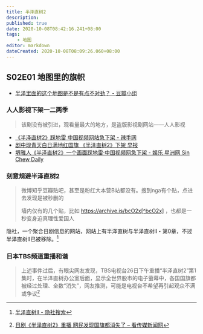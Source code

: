 ```yaml
---
title: 半泽直树2
description:
published: true
date: 2020-10-08T08:42:16.241+08:00
tags:
    - 地图
editor: markdown
dateCreated: 2020-10-08T08:09:26.060+08:00
---
```


## S02E01 地图里的旗帜

+ [半泽里面的这个地图是不是有点不对劲？ - 豆瓣小组](https://archive.is/bcO2x "https://www.douban.com/group/topic/185504800/")

### 人人影视下架一二两季

> 该剧没有被引进，观看量最大的地方，是盗版影视剧网站——人人影视

+ [《半泽直树2》踩地雷 中国视频网站急下架 - 辣手网](https://web.archive.org/web/20200805014308/https://www.laksou.com/?p=77369)
+ [剧中现青天白日满地红国旗 《半泽直树2》下架 早报](https://web.archive.org/web/20201008025809/https://www.zaobao.com.sg/zentertainment/movies-and-tv/story20200723-1071371)
+ [堺雅人《半泽直树2》一个画面踩地雷·中国视频网急下架 - 娱乐 星洲网 Sin Chew Daily](https://web.archive.org/web/20201008063719/https://www.sinchew.com.my/content/content_2311500.html)

### 刻意规避半泽直树2

> 微博知乎豆瓣贴吧，甚至是粉红大本营B站都没有。搜到nga有个贴，点进去发现是被秒删的
>
> 墙内仅有的几个贴，比如 https://archive.is/bcO2x[^bcO2x] ，也都是一秒变身迫真理性爱国人

[^bcO2x]: [半泽直树2这青天白日旗怎么墙内不仅没有节奏，连消息都几乎没有？ : chonglangTV](https://archive.is/B67Ge "https://www.reddit.com/r/chonglangTV/comments/hup6qq/半泽直树2这青天白日旗怎么墙内不仅没有节奏连消息都几乎没有/")

隐社，一个聚合日剧信息的网站，网站上有半泽直树与半泽直树II・第0章，不过半泽直树II已被移除。[^mMF9x]

[^mMF9x]: [半泽直树II - 隐社搜索](https://archive.is/mMF9x "https://cse.google.com/cse?cx=012049098817790588292:pirjbdji3ec&ie=UTF-8&q=半泽直树II")

### 日本TBS频道重播和谐

> 上述事件过后，有眼尖网友发现，TBS电视台26日下午重播“半泽直树2”第1集时，在半泽直树办公室后面，显示全世界股市的电子萤幕中，各国国旗都被经过处理、全数“消失”，网友推测，可能是电视台不希望再引起观众不满或争议[^02ce7a7d2bb1]

[^02ce7a7d2bb1]: [日剧《半泽直树2》重播 网民发现国旗都消失了 – 看传媒新闻网](https://web.archive.org/web/20201007133826/https://vct.news/news/8c5dda97-78a1-4096-8e15-02ce7a7d2bb1)

<!--
[为什么日剧近些年来几乎没有视频网站正版引进？ - 知乎](https://archive.is/z7QDu "https://www.zhihu.com/question/22092749")
-->
